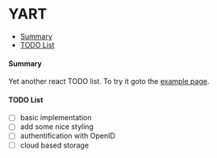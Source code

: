 # YART

- [Summary](#summary)
- [TODO List](#todo-list)

#### Summary
Yet another react TODO list. To try it goto the [example page](https://rawgit.com/ender74/yart/master/dist/index.html).

#### TODO List
- [ ] basic implementation
- [ ] add some nice styling
- [ ] authentification with OpenID
- [ ] cloud based storage